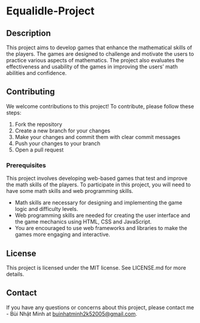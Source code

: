 # Equalidle-Project

## Description

This project aims to develop games that enhance the mathematical skills of the players. The games are designed to challenge and motivate the users to practice various aspects of mathematics. The project also evaluates the effectiveness and usability of the games in improving the users’ math abilities and confidence.

## Contributing

We welcome contributions to this project! To contribute, please follow these steps:

1. Fork the repository
2. Create a new branch for your changes
3. Make your changes and commit them with clear commit messages
4. Push your changes to your branch
5. Open a pull request

### Prerequisites

This project involves developing web-based games that test and improve the math skills of the players. To participate in this project, you will need to have some math skills and web programming skills.

- Math skills are necessary for designing and implementing the game logic and difficulty levels.
- Web programming skills are needed for creating the user interface and the game mechanics using HTML, CSS and JavaScript.
- You are encouraged to use web frameworks and libraries to make the games more engaging and interactive.

## License

This project is licensed under the MIT license. See LICENSE.md for more details.

## Contact

If you have any questions or concerns about this project, please contact me - Bùi Nhật Minh at buinhatminh2k52005@gmail.com.

